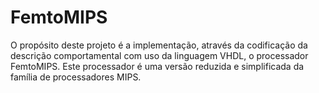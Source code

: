 # FemtoMIPS
O propósito deste projeto é a implementação, através da codificação da descrição comportamental com uso da linguagem VHDL, o processador FemtoMIPS. 
Este processador é uma versão reduzida e simplificada da família de processadores MIPS.
